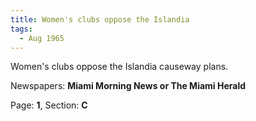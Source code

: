 ```yaml
---  
title: Women's clubs oppose the Islandia  
tags:  
  - Aug 1965  
---  
```

  
Women's clubs oppose the Islandia causeway plans.  
  
Newspapers: **Miami Morning News or The Miami Herald**  
  
Page: **1**, Section: **C** 
